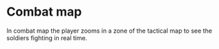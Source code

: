 # Combat map

In combat map the player zooms in a zone of the tactical map to see the soldiers fighting in real time.
